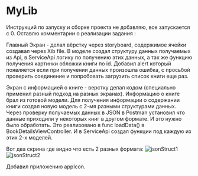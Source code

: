 # MyLib
Инструкций по запуску и сборке проекта не добавляю, все запускается с 0.  Оставлю комментарии о реализации задания : 

Главный Экран - делал вёрстку через storyboard, содержимое ячейки создавал через Xib file. 
В моделе создал структуру данных получаемых из Api, в ServiceApi логику по получению этих данных, а так же функцию получения картинки обложки книги по id. Добавил alert который появляется если при получении данных произошла ошибка, с просьбой проверить соединение и попробовать загрузить список книги еще раз.

Экран с информацией о книге - верстку делал кодом (специально применил разный подход на разных экранах). Информацию о книге брал из готовой модели. Для получения информации о содержании книги создал новую модель с 2-мя разными структурами данных. Через проверку получаемых данных в JSON в Postman установил что данные приходили у некоторых книг в другом формате. И это нужно было обработать. Это реализовано в func loadData() в BookDetailsViewController. И в ServiceApi создал функции под каждую из этих 2-х моделей.

Вот два скрина где видно что есть 2 разных формата:
![jsonStruct1](https://user-images.githubusercontent.com/120573218/232883607-722f0ff9-06d0-4c35-83de-1bacded1e2b7.jpg)
![jsonStruct2](https://user-images.githubusercontent.com/120573218/232883987-0f1171cf-7608-476b-9269-0c98a8e2e1ec.jpg)


Добавил приложению appIcon.
